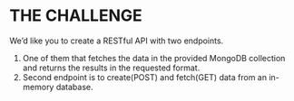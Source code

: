 # THE CHALLENGE

We’d like you to create a RESTful API with two endpoints.

1. One of them that fetches the data in the provided MongoDB collection and returns the results
in the requested format.
2. Second endpoint is to create(POST) and fetch(GET) data from an in-memory database.
